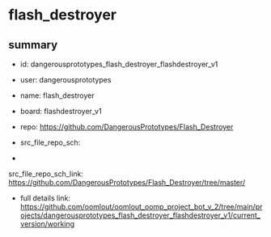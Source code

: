 # flash_destroyer
 
## summary 
* id: dangerousprototypes_flash_destroyer_flashdestroyer_v1
* user: dangerousprototypes
* name: flash_destroyer
* board: flashdestroyer_v1
* repo: https://github.com/DangerousPrototypes/Flash_Destroyer



* src_file_repo_sch: 
*
 src_file_repo_sch_link: https://github.com/DangerousPrototypes/Flash_Destroyer/tree/master/
* full details link: https://github.com/oomlout/oomlout_oomp_project_bot_v_2/tree/main/projects/dangerousprototypes_flash_destroyer_flashdestroyer_v1/current_version/working  






